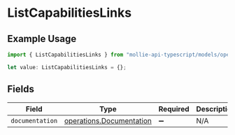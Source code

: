# ListCapabilitiesLinks

## Example Usage

```typescript
import { ListCapabilitiesLinks } from "mollie-api-typescript/models/operations";

let value: ListCapabilitiesLinks = {};
```

## Fields

| Field                                                                | Type                                                                 | Required                                                             | Description                                                          |
| -------------------------------------------------------------------- | -------------------------------------------------------------------- | -------------------------------------------------------------------- | -------------------------------------------------------------------- |
| `documentation`                                                      | [operations.Documentation](../../models/operations/documentation.md) | :heavy_minus_sign:                                                   | N/A                                                                  |
